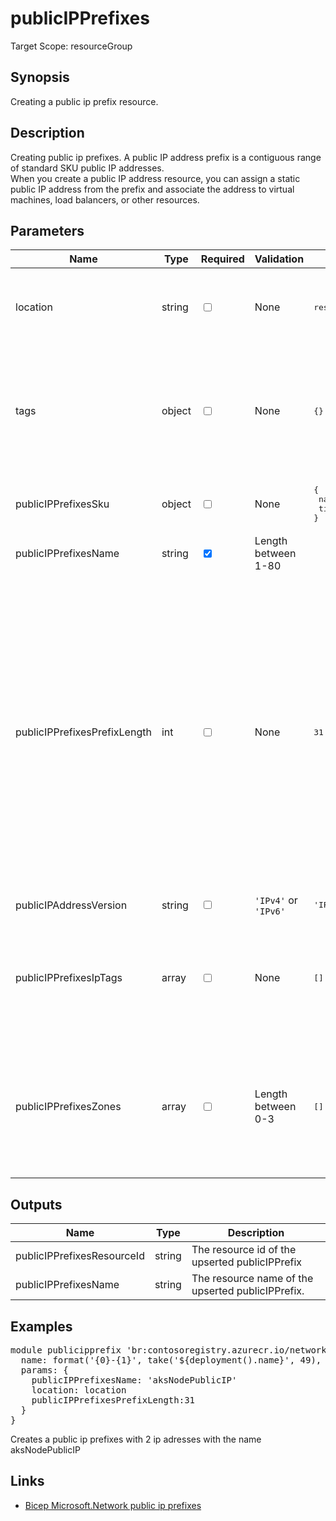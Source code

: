 ﻿# publicIPPrefixes

Target Scope: resourceGroup

## Synopsis
Creating a public ip prefix resource.

## Description
Creating public ip prefixes. A public IP address prefix is a contiguous range of standard SKU public IP addresses.<br>
When you create a public IP address resource, you can assign a static public IP address from the prefix and associate the address to virtual machines, load balancers, or other resources.

## Parameters
| Name | Type | Required | Validation | Default value | Description |
| -- |  -- | -- | -- | -- | -- |
| location | string | <input type="checkbox"> | None | <pre>resourceGroup().location</pre> | Specifies the Azure location where the resource should be created. Defaults to the resourcegroup location. |
| tags | object | <input type="checkbox"> | None | <pre>{}</pre> | The tags to apply to this resource. This is an object with key/value pairs.<br>Example:<br>{<br>&nbsp;&nbsp;&nbsp;FirstTag: myvalue<br>&nbsp;&nbsp;&nbsp;SecondTag: another value<br>} |
| publicIPPrefixesSku | object | <input type="checkbox"> | None | <pre>{<br>  name: 'Standard'<br>  tier: 'Regional'<br>}</pre> | The public IP prefix SKU. Tier can be Global or Regional |
| publicIPPrefixesName | string | <input type="checkbox" checked> | Length between 1-80 | <pre></pre> | The name for the public ip prefixes resource. |
| publicIPPrefixesPrefixLength | int | <input type="checkbox"> | None | <pre>31</pre> | How many Public IPs you want to be available. A value of 28 for IPv4 means 16 addresses. A value of 124 for IPv6 means 16 addresses.<br>The following public IP prefix sizes are currently available:<br>/28 (IPv4) or /124 (IPv6) = 16 addresses<br>/29 (IPv4) or /125 (IPv6) = 8 addresses<br>/30 (IPv4) or /126 (IPv6) = 4 addresses<br>/31 (IPv4) or /127 (IPv6) = 2 addresses |
| publicIPAddressVersion | string | <input type="checkbox"> | `'IPv4'` or `'IPv6'` | <pre>'IPv4'</pre> | The public IP address version. |
| publicIPPrefixesIpTags | array | <input type="checkbox"> | None | <pre>[]</pre> | A list of tags associated with the public IP prefix.<br>Example:<br>[<br>&nbsp;&nbsp;&nbsp;ipTagType: 'RoutingPreference'<br>&nbsp;&nbsp;&nbsp;tag: 'Internet'<br>] |
| publicIPPrefixesZones | array | <input type="checkbox"> | Length between 0-3 | <pre>[]</pre> | A list of availability zones denoting the IP allocated for the resource needs to come from.<br>Example:<br>[<br>&nbsp;&nbsp;&nbsp;1<br>&nbsp;&nbsp;&nbsp;2<br>&nbsp;&nbsp;&nbsp;3<br>] |

## Outputs
| Name | Type | Description |
| -- |  -- | -- |
| publicIPPrefixesResourceId | string | The resource id of the upserted publicIPPrefix |
| publicIPPrefixesName | string | The resource name of the upserted publicIPPrefix. |

## Examples
<pre>
module publicipprefix 'br:contosoregistry.azurecr.io/network/publicipprefixes:latest' = {
  name: format('{0}-{1}', take('${deployment().name}', 49), 'publicipprefix')
  params: {
    publicIPPrefixesName: 'aksNodePublicIP'
    location: location
    publicIPPrefixesPrefixLength:31
  }
}
</pre>
<p>Creates a public ip prefixes with 2 ip adresses with the name aksNodePublicIP</p>

## Links
- [Bicep Microsoft.Network public ip prefixes](https://learn.microsoft.com/en-us/azure/templates/microsoft.network/publicipprefixes?pivots=deployment-language-bicep)
